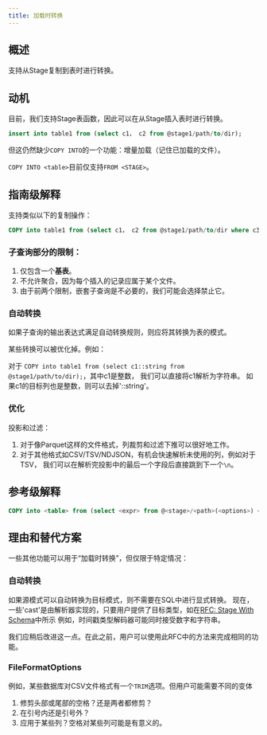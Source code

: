 ```yaml
---
title: 加载时转换
---
```


## 概述

支持从Stage复制到表时进行转换。

## 动机

目前，我们支持Stage表函数，因此可以在从Stage插入表时进行转换。

```sql
insert into table1 from (select c1， c2 from @stage1/path/to/dir);
```

但这仍然缺少`COPY INTO`的一个功能：增量加载（记住已加载的文件）。

`COPY INTO <table>`目前仅支持`FROM <STAGE>`。

## 指南级解释

支持类似以下的复制操作：

```sql
COPY into table1 from (select c1， c2 from @stage1/path/to/dir where c3 > 1);
```

### 子查询部分的限制：

1. 仅包含一个**基表**。
2. 不允许聚合，因为每个插入的记录应属于某个文件。
3. 由于前两个限制，嵌套子查询是不必要的，我们可能会选择禁止它。

### 自动转换

如果子查询的输出表达式满足自动转换规则，则应将其转换为表的模式。

某些转换可以被优化掉。例如：

对于 `COPY into table1 from (select c1::string from @stage1/path/to/dir);`，其中c1是整数，
我们可以直接将c1解析为字符串。
如果c1的目标列也是整数，则可以去掉'::string'。

### 优化

投影和过滤：

1. 对于像Parquet这样的文件格式，列裁剪和过滤下推可以很好地工作。
2. 对于其他格式如CSV/TSV/NDJSON，有机会快速解析未使用的列，例如对于TSV，
   我们可以在解析完投影中的最后一个字段后直接跳到下一个`\n`。

## 参考级解释

```sql
COPY into <table> from (select <expr> from @<stage>/<path>(<options>) <alias> where <expr>);
```

## 理由和替代方案

一些其他功能可以用于“加载时转换”，但仅限于特定情况：

### 自动转换

如果源模式可以自动转换为目标模式，则不需要在SQL中进行显式转换。
现在，一些'cast'是由解析器实现的，只要用户提供了目标类型，如在[RFC: Stage With Schema](./20230308-transform-during-load.md)中所示
例如，时间戳类型解码器可能同时接受数字和字符串。

我们应稍后改进这一点。在此之前，用户可以使用此RFC中的方法来完成相同的功能。

### FileFormatOptions

例如，某些数据库对CSV文件格式有一个`TRIM`选项。但用户可能需要不同的变体

1. 修剪头部或尾部的空格？还是两者都修剪？
2. 在引号内还是引号外？
3. 应用于某些列？空格对某些列可能是有意义的。